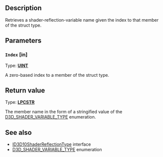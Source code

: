 ## Description

Retrieves a shader-reflection-variable name given the index to that member of the struct type.

## Parameters

### `Index` [in]

Type: **[UINT](https://learn.microsoft.com/windows/desktop/winprog/windows-data-types)**

A zero-based index to a member of the struct type.

## Return value

Type: **[LPCSTR](https://learn.microsoft.com/windows/desktop/winprog/windows-data-types)**

The member name in the form of a stringified value of the [D3D_SHADER_VARIABLE_TYPE](https://learn.microsoft.com/windows/win32/api/d3dcommon/ne-d3dcommon-d3d_shader_variable_type) enumeration.

## See also

* [ID3D10ShaderReflectionType](https://learn.microsoft.com/windows/win32/api/d3d10shader/nn-d3d10shader-id3d10shaderreflectiontype) interface
* [D3D_SHADER_VARIABLE_TYPE](https://learn.microsoft.com/windows/win32/api/d3dcommon/ne-d3dcommon-d3d_shader_variable_type) enumeration